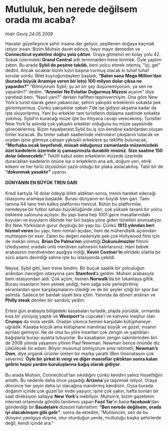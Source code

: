 # Mutluluk, ben nerede değilsem orada mı acaba?

*Hıdır Geviş 24.05.2009*

<div class="taraf_structure_2col_1zq">
<div class="margen_n">



 <p>Havalar güzelleşince şehir insana dar geliyor, yeşillenen doğaya kaçmak istiyor insan. Bizim Muhsin davet edince, hayır mayır demedim ve <b>Connecticut eyaletine doğru yola çıktım</b>. Oraya gitmenin en kolay yolu 42. Sokak üzerindeki <b>Grand Central</b> adlı terminalden trene binmek. Öyle yaptım zaten. Bu arada <b>Sybil de peşime takıldı</b>, beni yolcu etmek istemiş, “iyi, gel” dedim. Ancak sıcaklar bizim kızın başına vurmuş olacak ki tuhaf tuhaf sorular sordu. Bilet kuyruğundayken başladı, <b>“Balım sana Mega Million’dan (burada büyük ikramiye veren bir loto) 100 milyon dolar çıksa ne yapardın?”</b> “Bilmiyorum Sybil, şu an bir şey düşünemiyorum, ya sen ne yapardın?” dedim. <b>“Anneler Ne Evlatlar Doğurmuş Müzesi </b>açarım” diye yanıtladı beni. “Nasıl yani?” derken hafiften tepinivermişim. Ona göre New York’a turist olarak gelen yabancılar, şehrin yakışıklı erkeklerini sokakta pek göremiyormuş. Çünkü yakışıklılar sabah 7’de işe gidiyor akşama kadar da işte oluyorlarmış. Yani bu erkekler tam turistlerin dolaşma saatinde sokakta yokmuş. Sybil’in kuracağı müze işte bu ihtiyaca cevap verecekmiş. Turistler New York’ta aslında çok yakışıklı erkekler olduğunu bu müze sayesinde göreceklermiş. Bizim hayalperest Sybil bu iş için kendine kadınlardan oluşan timler kuracak. Bu timler sabah saatlerinde metroların çıkışlarını tutacak ve oradan işine gitmeye çalışan yakışıklı erkeklere şu teklifte bulunacak, <b>“Merhaba sıcak beyefendi, müsait olduğunuz zamanlarda müzemizdeki özel kaidelerin üzerinde iç çamaşırınızla durabilir misiniz. Size saatine 150 dolar ödenecektir.”</b> Teklifi kabul eden erkeklerin müzede üzerinde duracakları kaidelerin önüne ise o erkeklerin ana adı, doğum yeri, etnik kökeni ve her türlü ölçüsünün yazılı olduğu bir plaka asılacakmış. Tabii bir de <b>“dokunmak yasaktır”</b> uyarısı. <b><br/><br/>DÜNYANIN EN BÜYÜK TREN GARI</b> <br/><br/>Kredi kartıyla 14 dolar ödeyip bileti aldıktan sonra, trenin hareket edeceği istasyonu aramaya başladık. Burası dünyanın en büyük tren garı. Tamı tamına 44 tane tren kalkış platformu mevcut. Bütün bu platformlar, neredeyse bir futbol sahası büyüklüğünde olan, çok yüksek tavanlı bir yolcu bekleme salonuna açılıyor. Bu yapı bana hep 1001 gece masallarındaki kuyuları ve kuyuların dibinde her biri başka yöne giden tünelleri anımsatıyor. Biz New Yorkluların gurur duyduğu bir yapı bu. Çünkü <b>1913 yılından beri hizmet veren</b> bu yapı, hem mimari açıdan, hem de mühendislik açısından muhteşem bir eser. Zaten bu değeri nedeniyle pek çok Hollywood filmi için de mekân olmuş. <b>Brian De Palma’nın</b> yönettiği <b><i>Dokunulmazlar</i></b> filmini izlediyseniz oradaki ünlü merdiven sahnesini hatırlarsınız. Hani bebek arabasının merdivenden aşağıya indiği, <b>Kevin Costner’in</b> elindeki silahla bir sürü adamı devirdiği sahne işte bu istasyonda çekildi. <br/><br/>Neyse, Sybil gitti, ben trene bindim. Bir buçuk saatlik bir yolculuğun ardından ineceğim istasyona yani <b>Stamford</b>’a geldim. Muhsin arabasıyla beni istasyondan aldı. Çok açtım, hemen <b>Norwalk</b>’da bir lokantaya gittik. Burası insanların hem yemek yediği, hem sağa sola yerleştirilmiş ekranlardan spor karşılaşmalarını izlediği ve de bir şeyler içtiği bir spor bar aslında. Sadece bir bardak siyah bira içtim. Yanında da döneri andıran ve <b>Philly steak</b> denilen bir sandviç yedim. <br/><br/>Ertesi gün arabayla bölgedeki kasabaları turladık, plajda yürüdük, ormanda kısa bir yürüyüş yaptık ve <b>Westport</b>’ta cupcake’i ve kahvesi meşhur olan <b>Crumps</b> da mola verdik. Oradan çıkınca hemen karşıdaki kütüphaneye uğradık. Kasaba küçük ama kütüphane inanılmaz büyük ve güzel, insanın ayrılası gelmiyor. Ne de olsa bu yöre insanları çok zengin ve yaptıkları bağışlarla burayı ayakta tutuyorlar. Bu kasabanın zengin sakinlerinden biri de 2008 yılında yaşamını yitiren Paul Newman. Newman bence önünde diz çökülecek bir adam. Biliyor musunuz bilmiyorum ama rahmetli, <b>Newman’s Own</b>, diye organik ürünler üreten bir marka yarattı (Ben limonatasını çok severim). <b>Öyle bir şirket ki vergi ve diğer masraflar çıktıktan sonra kalan gelirin hepsi yardım kuruluşlarına bağış olarak gidiyor.</b> <br/><br/>Bu arada Muhsin, Connecticut’tan sıkıldığını çünkü kendini yalnız hissettiğini anlattı. Bu nedenle daha önce yaşadığı<b> Arizona</b>’ya taşınmak istiyor. Oraya dönünce her şeyin daha iyi olacağına inandırmış kendisini. Oysa burada doğanın içinde çok güzel bir evde yaşıyor, işine çok yakın, hafta sonları bir saat direksiyon sallayıp <b>New York</b>’a inebiliyor. Muhsin’e, bizim gazetenin internet ortamında gönüllü tanıtımını yapan <b>Fazıl Tar</b>’ın bana <b>facebook</b>’dan gönderdiği bir <b>Baudelaire </b>dizesini hatırlattım: <b>“Ben nerede değilsem, orada iyi olacakmışım gibi gelir”</b>, sonra da ekledim, ”Muhsincim, sen de bu dünyevi yanılgıya düşme, otur oturduğun yerde, mutluluğu başka şehirlerde değil, kendi içinde ara.”</p>
<br/>
<br/>
<br/>



<br/>


<div id="taraf_not">
</div>

</div>


</div>
